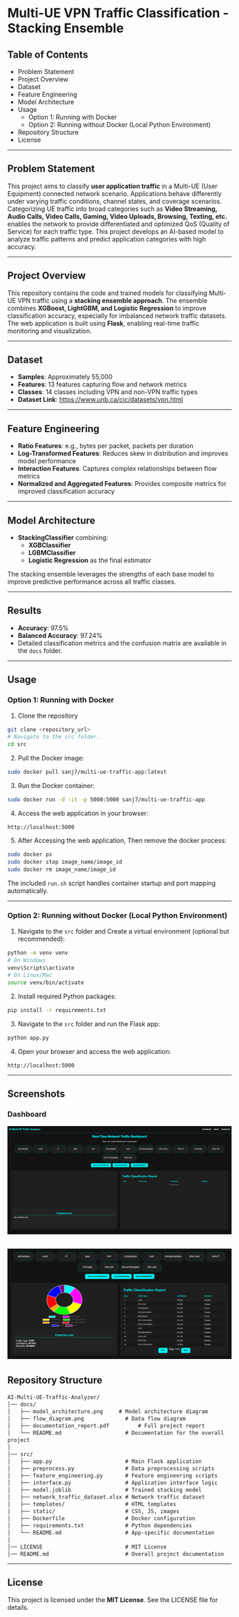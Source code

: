
# Multi-UE VPN Traffic Classification - Stacking Ensemble

## Table of Contents

- Problem Statement
- Project Overview
- Dataset
- Feature Engineering
- Model Architecture
- Usage
    - Option 1: Running with Docker
    - Option 2: Running without Docker (Local Python Environment)
- Repository Structure
- License

---

## Problem Statement

This project aims to classify **user application traffic** in a Multi-UE (User Equipment) connected network scenario. Applications behave differently under varying traffic conditions, channel states, and coverage scenarios. Categorizing UE traffic into broad categories such as **Video Streaming, Audio Calls, Video Calls, Gaming, Video Uploads, Browsing, Texting, etc.** enables the network to provide differentiated and optimized QoS (Quality of Service) for each traffic type. This project develops an AI-based model to analyze traffic patterns and predict application categories with high accuracy.

---

## Project Overview

This repository contains the code and trained models for classifying Multi-UE VPN traffic using a **stacking ensemble approach**. The ensemble combines **XGBoost, LightGBM, and Logistic Regression** to improve classification accuracy, especially for imbalanced network traffic datasets. The web application is built using **Flask**, enabling real-time traffic monitoring and visualization.

---

## Dataset

- **Samples**: Approximately 55,000
- **Features**: 13 features capturing flow and network metrics
- **Classes**: 14 classes including VPN and non-VPN traffic types
- **Dataset Link**: https://www.unb.ca/cic/datasets/vpn.html

---

## Feature Engineering

- **Ratio Features**: e.g., bytes per packet, packets per duration
- **Log-Transformed Features**: Reduces skew in distribution and improves model performance
- **Interaction Features**: Captures complex relationships between flow metrics
- **Normalized and Aggregated Features**: Provides composite metrics for improved classification accuracy

---

## Model Architecture

- **StackingClassifier** combining:
    - **XGBClassifier**
    - **LGBMClassifier**
    - **Logistic Regression** as the final estimator

The stacking ensemble leverages the strengths of each base model to improve predictive performance across all traffic classes.

---

## Results

- **Accuracy**: 97.5%
- **Balanced Accuracy**: 97.24%
- Detailed classification metrics and the confusion matrix are available in the `docs` folder.

---

## Usage

### Option 1: Running with Docker

1. Clone the repository

```bash
git clone <repository_url>
# Navigate to the src folder. 
cd src
```

2. Pull the Docker image:

```bash
sudo docker pull sanj7/multi-ue-traffic-app:latest
```

3. Run the Docker container:

```bash
sudo docker run -d -it -p 5000:5000 sanj7/multi-ue-traffic-app
```

4. Access the web application in your browser:

```
http://localhost:5000
```
5. After Accessing the web application, Then remove the docker process:
```bash
sudo docker ps
sudo docker stop image_name/image_id
sudo docker rm image_name/image_id
```

The included `run.sh` script handles container startup and port mapping automatically.

---

### Option 2: Running without Docker (Local Python Environment)

1. Navigate to the `src` folder and Create a virtual environment (optional but recommended):

```bash
python -m venv venv
# On Windows
venv\Scripts\activate
# On Linux/Mac
source venv/bin/activate
```

2. Install required Python packages:

```bash
pip install -r requirements.txt
```

3. Navigate to the `src` folder and run the Flask app:

```bash
python app.py
```

4. Open your browser and access the web application:

```
http://localhost:5000
```

---

## Screenshots

### Dashboard

![alt text](src/app/static/Dashboard1.png)

![alt text](src/app/static/Dashboard2.png)
---

## Repository Structure

```
AI-Multi-UE-Traffic-Analyzer/
│── docs/                        
│   ├── model_architecture.png     # Model architecture diagram
│   ├── flow_diagram.png             # Data flow diagram
│   ├── documentation_report.pdf         # Full project report
│   └── README.md                    # Documentation for the overall project
│
│── src/                           
│   ├── app.py                       # Main Flask application
│   ├── preprocess.py                # Data preprocessing scripts
│   ├── feature_engineering.py       # Feature engineering scripts
│   ├── interface.py                 # Application interface logic
│   ├── model.joblib                 # Trained stacking model
│   ├── network_traffic_dataset.xlsx # Network traffic dataset
│   ├── templates/                   # HTML templates
│   ├── static/                      # CSS, JS, images
│   ├── Dockerfile                   # Docker configuration
│   ├── requirements.txt             # Python dependencies                      
│   └── README.md                    # App-specific documentation
│
│── LICENSE                          # MIT License
│── README.md                        # Overall project documentation

```

---

## License

This project is licensed under the **MIT License**. See the LICENSE file for details.
